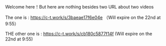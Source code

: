 Welcome here！But here are nothing besides two URL about two videos

The one is : https://c-t.work/s/3baeae17f6e04e （Will expire on the 22nd at 9:55）

THE other one is : https://c-t.work/s/cb180c5877f14f (Will expire on the 22nd at 9:55)
